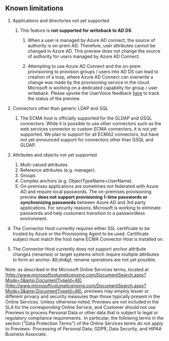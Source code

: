 ## Known limitations

1. Applications and directories not yet supported
   1. This feature is **not supported for writeback to AD DS**.

      1. When a user is managed by Azure AD connect, the source of authority is on-prem AD. Therefore, user attributes cannot be changed in Azure AD. This preview does not change the source of authority for users managed by Azure AD Connect.

      1. Attempting to use Azure AD Connect and the on-prem provisioning to provision groups / users into AD DS can lead to creation of a loop, where Azure AD Connect can overwrite a change was made by the provisioning service in the cloud. Microsoft is working on a dedicated capability for group / user writeback. Please upvote the  UserVoice feedback [here](https://feedback.azure.com/forums/169401-azure-active-directory/suggestions/16887037-enable-user-writeback-to-on-premise-ad-from-azure) to track the status of the preview.

1. Connectors other than generic LDAP and SQL
   1. The ECMA host is officially supported for the GLDAP and GSQL connectors. While it is possible to use other connectors such as the web services connector or custom ECMA connectors, it is not yet supported. We plan to support for all ECMA2 connectors, but have not yet announced support for connectors other than GSQL and GLDAP. 

1. Attributes and objects not yet supported
   1. Multi-valued attributes
   1. Reference attributes (e.g. manager).
   1. Groups 
   1. Complex anchors (e.g. ObjectTypeName+UserName).
   1. On-premises applications are sometimes not federated with Azure AD and require local passwords. The on-premises provisioning preview **does not support provisioning 1-time   passwords or synchronizing passwords** between Azure AD and 3rd party applications. For security reasons, Microsoft is working to eliminate passwords and help customers transition to a passwordless environment.

1. The Connector Host currently requires either SSL certificate to be trusted by Azure or the Provisioning Agent to be used. Certificate subject must match the host name ECMA Connector Host is installed on.

1. The Connector Host currently does not support anchor attribute changes (renames) or target systems which require multiple attributes to form an anchor.  \&lt;dn\&gt; rename operations are not yet possible.

Note: as described in the Microsoft Online Services terms, located at [http://www.microsoftvolumelicensing.com/DocumentSearch.aspx?Mode=3&amp;DocumentTypeId=46](http://www.microsoftvolumelicensing.com/DocumentSearch.aspx?Mode=3&amp;DocumentTypeId=46), previews may employ lesser or different privacy and security measures than those typically present in the Online Services. Unless otherwise noted, Previews are not included in the SLA for the corresponding Online Service, and Customer should not use Previews to process Personal Data or other data that is subject to legal or regulatory compliance requirements.  In particular, the following terms in the section (&quot;Data Protection Terms&quot;) of the Online Services terms do not apply to Previews:  Processing of Personal Data; GDPR, Data Security, and HIPAA Business Associate.
